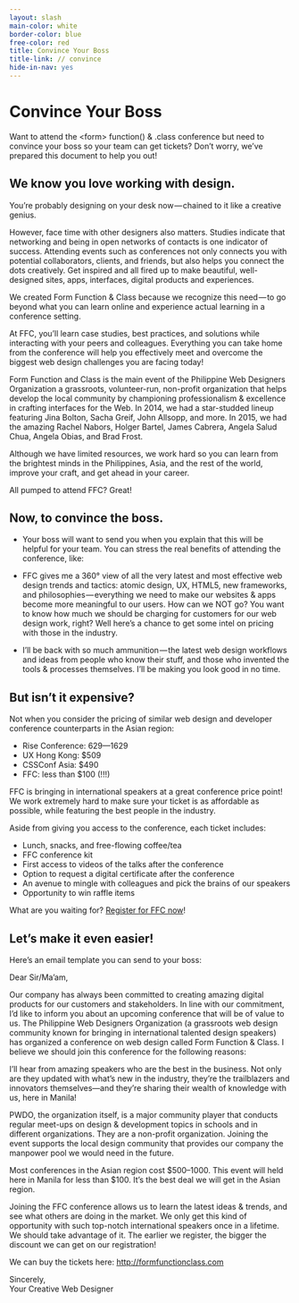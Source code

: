 ```yaml
---
layout: slash
main-color: white
border-color: blue
free-color: red
title: Convince Your Boss
title-link: // convince
hide-in-nav: yes
---
```


# Convince Your Boss

Want to attend the \<form\> function() & .class conference but need to convince your boss so your team can get tickets? Don’t worry, we’ve prepared this document to help you out!

## We know you love working with&nbsp;design.

You’re probably designing on your desk now — chained to it like a creative genius.

However, face time with other designers also matters. Studies indicate that networking and being in open networks of contacts is one indicator of success. Attending events such as conferences not only connects you with potential collaborators, clients, and friends, but also helps you connect the dots creatively. Get inspired and all fired up to make beautiful, well-designed sites, apps, interfaces, digital products and experiences.

We created Form Function & Class because we recognize this need — to go beyond what you can learn online and experience actual learning in a conference setting.

At FFC, you’ll learn case studies, best practices, and solutions while interacting with your peers and colleagues. Everything you can take home from the conference will help you effectively meet and overcome the biggest web design challenges you are facing today!

Form Function and Class is the main event of the Philippine Web Designers Organization a grassroots, volunteer-run, non-profit organization that helps develop the local community by championing professionalism & excellence in crafting interfaces for the Web. In 2014, we had a star-studded lineup featuring Jina Bolton, Sacha Greif, John Allsopp, and more. In 2015, we had the amazing Rachel Nabors, Holger Bartel, James Cabrera, Angela Salud Chua, Angela Obias, and Brad Frost. 

Although we have limited resources, we work hard so you can learn from the brightest minds in the Philippines, Asia, and the rest of the world, improve your craft, and get ahead in your career.

All pumped to attend FFC? Great!

## Now, to convince the boss.

- Your boss will want to send you when you explain that this will be helpful for your team. You can stress the real benefits of attending the conference, like:

- FFC gives me a 360° view of all the very latest and most effective web design trends and tactics: atomic design, UX, HTML5, new frameworks, and philosophies — everything we need to make our websites & apps become more meaningful to our users. How can we NOT go?
You want to know how much we should be charging for customers for our web design work, right? Well here’s a chance to get some intel on pricing with those in the industry.

- I’ll be back with so much ammunition — the latest web design workflows and ideas from people who know their stuff, and those who invented the tools & processes themselves. I’ll be making you look good in no time.

## But isn’t it expensive?

Not when you consider the pricing of similar web design and developer conference counterparts in the Asian region:

- Rise Conference: $629 — $1629
- UX Hong Kong: $509
- CSSConf Asia: $490
- FFC: less than $100 (!!!)

FFC is bringing in international speakers at a great conference price point! We work extremely hard to make sure your ticket is as affordable as possible, while featuring the best people in the industry.

Aside from giving you access to the conference, each ticket includes:

- Lunch, snacks, and free-flowing coffee/tea
- FFC conference kit
- First access to videos of the talks after the conference
- Option to request a digital certificate after the conference
- An avenue to mingle with colleagues and pick the brains of our speakers
- Opportunity to win raffle items

What are you waiting for? <a target="_blank" href="https://www.eventbrite.com/e/form-function-class-7-conference-tickets-24640606718#tickets">Register for FFC now</a>!

## Let’s make it even easier!

Here’s an email template you can send to your boss:

Dear Sir/Ma’am,

Our company has always been committed to creating amazing digital products for our customers and stakeholders. In line with our commitment, I’d like to inform you about an upcoming conference that will be of value to us.
The Philippine Web Designers Organization (a grassroots web design community known for bringing in international talented design speakers) has organized a conference on web design called Form Function & Class. I believe we should join this conference for the following reasons:

I’ll hear from amazing speakers who are the best in the business. Not only are they updated with what’s new in the industry, they’re the trailblazers and innovators themselves—and they’re sharing their wealth of knowledge with us, here in Manila!

PWDO, the organization itself, is a major community player that conducts regular meet-ups on design & development topics in schools and in different organizations. They are a non-profit organization. Joining the event supports the local design community that provides our company the manpower pool we would need in the future.

Most conferences in the Asian region cost $500–1000. This event will held here in Manila for less than $100. It’s the best deal we will get in the Asian region.

Joining the FFC conference allows us to learn the latest ideas & trends, and see what others are doing in the market. We only get this kind of opportunity with such top-notch international speakers once in a lifetime. We should take advantage of it. The earlier we register, the bigger the discount we can get on our registration!

We can buy the tickets here: http://formfunctionclass.com

Sincerely,  
Your Creative Web Designer